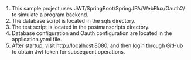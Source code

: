 1. This sample project uses JWT/SpringBoot/SpringJPA/WebFlux/Oauth2/ to simulate a program backend.<br/>
2. The database script is located in the sqls directory.<br/>
3. The test script is located in the postmanscripts directory.<br/>
4. Database configuration and Oauth configuration are located in the application.yaml file.<br/>
5. After startup, visit http://localhost:8080, and then login through GitHub to obtain Jwt token for subsequent operations.<br/>
